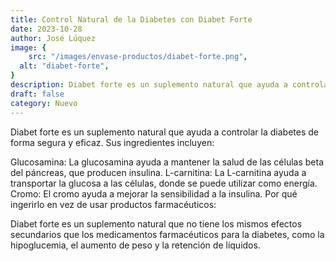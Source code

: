 ```yaml
---
title: Control Natural de la Diabetes con Diabet Forte
date: 2023-10-28
author: José Lúquez
image: {
 	src: "/images/envase-productos/diabet-forte.png",
  alt: "diabet-forte",
}
description: Diabet forte es un suplemento natural que ayuda a controlar la diabetes de forma segura y eficaz. 
draft: false
category: Nuevo 
---
```

Diabet forte es un suplemento natural que ayuda a controlar la diabetes de forma segura y eficaz. Sus ingredientes incluyen:

Glucosamina: La glucosamina ayuda a mantener la salud de las células beta del páncreas, que producen insulina.
L-carnitina: La L-carnitina ayuda a transportar la glucosa a las células, donde se puede utilizar como energía.
Cromo: El cromo ayuda a mejorar la sensibilidad a la insulina.
Por qué ingerirlo en vez de usar productos farmacéuticos:

Diabet forte es un suplemento natural que no tiene los mismos efectos secundarios que los medicamentos farmacéuticos para la diabetes, como la hipoglucemia, el aumento de peso y la retención de líquidos.
